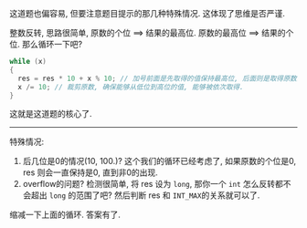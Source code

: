 这道题也偏容易, 但要注意题目提示的那几种特殊情况. 这体现了思维是否严谨.

整数反转, 思路很简单, 原数的个位 ==> 结果的最高位. 原数的最高位 ==> 结果的个位. 那么循环一下吧?
```cpp
while (x)
{
  res = res * 10 + x % 10; // 加号前面是先取得的值保持最高位, 后面则是取得原数的个位.
  x /= 10; // 裁剪原数, 确保能够从低位到高位的值, 能够被依次取得.
}
```
这就是这道题的核心了.

------

特殊情况:

1. 后几位是0的情况(10, 100.)? 这个我们的循环已经考虑了, 如果原数的个位是0, res 则会一直保持是0, 直到非0的出现.
2. overflow的问题? 检测很简单, 将 res 设为 `long`, 那你一个 `int` 怎么反转都不会超出 `long` 的范围了吧? 然后判断 res 和 `INT_MAX`的关系就可以了.

缩减一下上面的循环. 答案有了.

